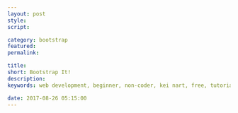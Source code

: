 ```yaml
---
layout: post
style:
script:

category: bootstrap
featured:
permalink:

title:
short: Bootstrap It!
description:
keywords: web development, beginner, non-coder, kei nart, free, tutorial, coding, programming, code nart, html, css, bootstrap, simple, homepage

date: 2017-08-26 05:15:00
---
```

